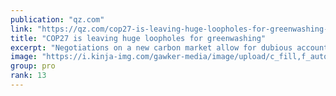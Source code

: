 ```yaml
---
publication: "qz.com"
link: "https://qz.com/cop27-is-leaving-huge-loopholes-for-greenwashing-1849800189"
title: "COP27 is leaving huge loopholes for greenwashing"
excerpt: "Negotiations on a new carbon market allow for dubious accounting and lack transparency"
image: "https://i.kinja-img.com/gawker-media/image/upload/c_fill,f_auto,fl_progressive,g_center,h_675,pg_1,q_80,w_1200/de7ef63384c2cffcf4cb76f573691291.jpg"
group: pro
rank: 13
---
```

